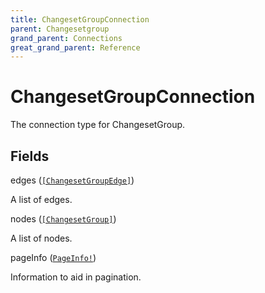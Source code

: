 ```yaml
---
title: ChangesetGroupConnection
parent: Changesetgroup
grand_parent: Connections
great_grand_parent: Reference
---
```


# ChangesetGroupConnection

The connection type for ChangesetGroup.

## Fields

<div class="field-entry ">
  <span id="edges" class="field-name anchored">edges (<code><a href="/docs/reference/connection_type/changesetgroupedge">[ChangesetGroupEdge]</a></code>)</span>

  <div class="description-wrapper">
   <p>A list of edges.</p>

  </div>
</div>

<div class="field-entry ">
  <span id="nodes" class="field-name anchored">nodes (<code><a href="/docs/reference/union/changesetgroup">[ChangesetGroup]</a></code>)</span>

  <div class="description-wrapper">
   <p>A list of nodes.</p>

  </div>
</div>

<div class="field-entry ">
  <span id="pageinfo" class="field-name anchored">pageInfo (<code><a href="/docs/reference/object/pageinfo">PageInfo!</a></code>)</span>

  <div class="description-wrapper">
   <p>Information to aid in pagination.</p>

  </div>
</div>


